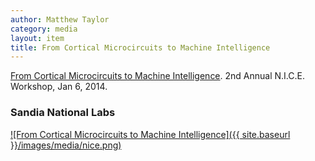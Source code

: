 ```yaml
---
author: Matthew Taylor
category: media
layout: item
title: From Cortical Microcircuits to Machine Intelligence
---
```


[From Cortical Microcircuits to Machine Intelligence](http://digitalops.sandia.gov/Mediasite/Play/63eb251aef2f43978161f30d7087e6e21d).
2nd Annual N.I.C.E. Workshop, Jan 6, 2014.

### Sandia National Labs

[![From Cortical Microcircuits to Machine Intelligence]({{ site.baseurl }}/images/media/nice.png)](http://digitalops.sandia.gov/Mediasite/Play/63eb251aef2f43978161f30d7087e6e21d)
